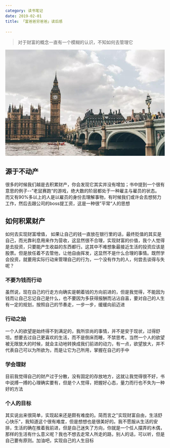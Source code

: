 ```yaml
---
category: 读书笔记
date: 2019-02-01
title: 「富爸爸穷爸爸」读后感

---
```

> 对于财富的概念一直有一个模糊的认识，不知如何去管理它

<!-- more -->

  ![](./pictrue/2019-04-22.jpg)


## 源于不动产

很多的时候我们越是去积累财产，你会发现它其实并没有增加；书中提到一个很有意思的例子--”老鼠赛跑“的游戏，绝大数的阶层都处于一种雇主与雇员的状态。
而又有90%多以上的人是以雇员的身份去理解事物，有时候我们或许会去想努力工作，然后去跟公司的boss提工资，这是一种很”平常“人的思想
## 如何积累财产
如何去实现财富增值，
如果让自己的钱一直放在银行里的话，最终贬值的其实是自己，而光靠利息用来作为营收，这显然很不合理，实现财富的价值，我个人觉得是去投资，只要能产生收益的东西都行。这其中不难想象最接近生活的投资应该是股票。但是放任着不去管他，让他自由挥发，这显然不是什么合理的事情。既然学会投资，就要用实际行动来管理自己的行为，一个没有作为的人，何尝去谈得与失呢？
### 不要为钱而行动
虽然说，现在自己的行走方向确实是朝着钱的方向前进的，但是我觉得，不能因为钱而让自己忘记自己是什么，也不要因为多获得报酬而沾沾自喜，要对自己的人生有一定的规划，按照自己的节奏走，一步一步，缓缓向前迈进
### 行动之始
一个人的欲望是始终得不到满足的，我所崇尚的事情，并不是安于现状，过得舒坦。想要去过自己更喜欢的生活，而不是倒床而睡，不禁思考。当然一个人的欲望被无限放大的时候，就会主动地转换成我们前进的动力，有一点，欲望放大，并不代表自己可以为所欲为，而是让它为己所用，掌握在自己的手中
### 学会理财
目前我觉得自己的财产过于分散，没有固定的存放地方，这就让我觉得很不好，书中说搏一搏的心理确实要有，但是个人觉得，把握好心态，量力而行也不失为一种好的方法
### 个人的目标
其实说出来很简单，实现起来还是颇有难度的。简而言之"实现财富自由，生活舒心快乐"，我知道这个很有难度，但是想想也是很美好的。我不愿服从生活的安排，生活的确在推着我前进，但是自己迷失了方向，你就是一个任人摆弄的木偶，那样的生活有什么意义呢？我也不想去走常人所走的路，别人的话，可以听，但是自己要有原则。加油吧，实现自己的人生目标
